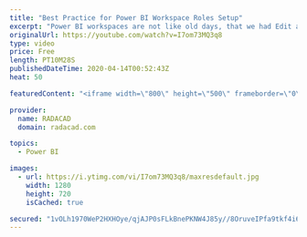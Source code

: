 ```yaml
---
title: "Best Practice for Power BI Workspace Roles Setup"
excerpt: "Power BI workspaces are not like old days, that we had Edit access and View access anymore. You have more options for roles in a workspace, and in my courses, I have found that many people choose the incorrect role without knowing what the role does. In this video, I'll explain all the roles in the workspace,"
originalUrl: https://youtube.com/watch?v=I7om73MQ3q8
type: video
price: Free
length: PT10M28S
publishedDateTime: 2020-04-14T00:52:43Z
heat: 50

featuredContent: "<iframe width=\"800\" height=\"500\" frameborder=\"0\" src=\"https://www.youtube.com/embed/I7om73MQ3q8\" allow=\"accelerometer; autoplay; encrypted-media; gyroscope; picture-in-picture\" allowfullscreen></iframe>"

provider:
  name: RADACAD
  domain: radacad.com

topics:
  - Power BI

images:
  - url: https://i.ytimg.com/vi/I7om73MQ3q8/maxresdefault.jpg
    width: 1280
    height: 720
    isCached: true

secured: "1vOLh1970WeP2HXHOye/qjAJP0sFLkBnePKNW4J85y//8OruveIPfa9tkf4i638VnMf3NkUHELRsYFbO2fPZ2OsgVvKRkFtXnZbMS34b7S/E979wMwhmuRL9ymFrh8GUkTMjl+ey4H8Q0twAt5uvgJaQ9oov98Yh74BPWcatEGOrcBjVzRCYW9DGZ4PghqBnqQu/3HAp+Br9npBfLUCt8dJRsvnuyu9jNu0wuY/cplFkFf5KuJAXGyVgGOwR5i1CawwbP1eVuPghi9cXR63flZIMgiYHLhO1fr6FxJUJ6p+zHZnWHFNorGT+ZLO9S/GtJnIDkZe8u8WnGOSMIl/LfuXkU+DKuFIEeA6QqHHl/oJ9TWTZv3DptJTDaH3v3SRN9qfnZC/BH+DK8US1CGC0/1J0JyfgA9r8vcX9UcTJLDo=;gZWt6ZJDrNExUVyNjztEIg=="
---
```


